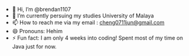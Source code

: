 - 👋 Hi, I’m @brendan1107
- 🌱 I’m currently persuing my studies University of Malaya
- 📫 How to reach me via my email : cheng0711jun@gmail.com
- 😄 Pronouns: Hehim
- ⚡ Fun fact: I am only 4 weeks into coding! Spent most of my time on Java just for now.

<!---
brendan1107/brendan1107 is a ✨ special ✨ repository because its `README.md` (this file) appears on your GitHub profile.
You can click the Preview link to take a look at your changes.
--->
